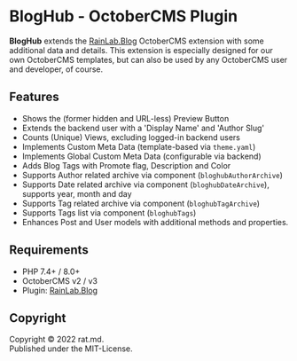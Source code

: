 BlogHub - OctoberCMS Plugin
===========================

**BlogHub** extends the [RainLab.Blog](https://octobercms.com/plugin/rainlab-blog) OctoberCMS 
extension with some additional data and details. This extension is especially designed for our own 
OctoberCMS templates, but can also be used by any OctoberCMS user and developer, of course.


Features
--------

- Shows the (former hidden and URL-less) Preview Button
- Extends the backend user with a 'Display Name' and 'Author Slug'
- Counts (Unique) Views, excluding logged-in backend users
- Implements Custom Meta Data (template-based via `theme.yaml`)
- Implements Global Custom Meta Data (configurable via backend)
- Adds Blog Tags with Promote flag, Description and Color
- Supports Author related archive via component (`bloghubAuthorArchive`)
- Supports Date related archive via component (`bloghubDateArchive`), supports year, month and day
- Supports Tag related archive via component (`bloghubTagArchive`)
- Supports Tags list via component (`bloghubTags`)
- Enhances Post and User models with additional methods and properties. 


Requirements
-------------

- PHP 7.4+ / 8.0+
- OctoberCMS v2 / v3
- Plugin: [RainLab.Blog](https://octobercms.com/plugin/rainlab-blog)


Copyright
---------

Copyright © 2022 rat.md.<br/>
Published under the MIT-License.
